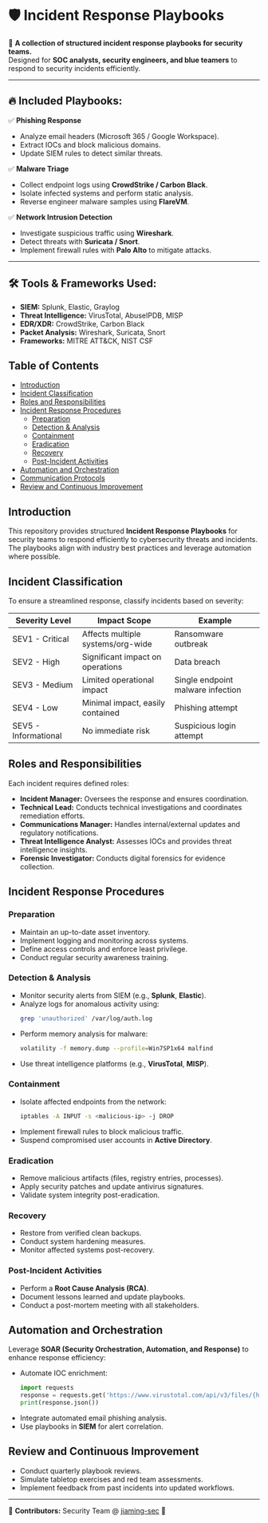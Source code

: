# 🛡 Incident Response Playbooks  

📌 **A collection of structured incident response playbooks for security teams.**  
Designed for **SOC analysts, security engineers, and blue teamers** to respond to security incidents efficiently.  

---

## 🔥 Included Playbooks:
✅ **Phishing Response**  
- Analyze email headers (Microsoft 365 / Google Workspace).  
- Extract IOCs and block malicious domains.  
- Update SIEM rules to detect similar threats.
  
✅ **Malware Triage**  
- Collect endpoint logs using **CrowdStrike / Carbon Black**.  
- Isolate infected systems and perform static analysis.  
- Reverse engineer malware samples using **FlareVM**. 

✅ **Network Intrusion Detection**  
- Investigate suspicious traffic using **Wireshark**.  
- Detect threats with **Suricata / Snort**.  
- Implement firewall rules with **Palo Alto** to mitigate attacks.

---

## 🛠 Tools & Frameworks Used:
- **SIEM:** Splunk, Elastic, Graylog  
- **Threat Intelligence:** VirusTotal, AbuseIPDB, MISP  
- **EDR/XDR:** CrowdStrike, Carbon Black  
- **Packet Analysis:** Wireshark, Suricata, Snort  
- **Frameworks:** MITRE ATT&CK, NIST CSF

## Table of Contents
- [Introduction](#introduction)
- [Incident Classification](#incident-classification)
- [Roles and Responsibilities](#roles-and-responsibilities)
- [Incident Response Procedures](#incident-response-procedures)
  - [Preparation](#preparation)
  - [Detection & Analysis](#detection--analysis)
  - [Containment](#containment)
  - [Eradication](#eradication)
  - [Recovery](#recovery)
  - [Post-Incident Activities](#post-incident-activities)
- [Automation and Orchestration](#automation-and-orchestration)
- [Communication Protocols](#communication-protocols)
- [Review and Continuous Improvement](#review-and-continuous-improvement)

## Introduction
This repository provides structured **Incident Response Playbooks** for security teams to respond efficiently to cybersecurity threats and incidents. The playbooks align with industry best practices and leverage automation where possible.

## Incident Classification
To ensure a streamlined response, classify incidents based on severity:

| Severity Level | Impact Scope | Example |
|---------------|-------------|---------|
| SEV1 - Critical | Affects multiple systems/org-wide | Ransomware outbreak |
| SEV2 - High | Significant impact on operations | Data breach |
| SEV3 - Medium | Limited operational impact | Single endpoint malware infection |
| SEV4 - Low | Minimal impact, easily contained | Phishing attempt |
| SEV5 - Informational | No immediate risk | Suspicious login attempt |

## Roles and Responsibilities
Each incident requires defined roles:

- **Incident Manager:** Oversees the response and ensures coordination.
- **Technical Lead:** Conducts technical investigations and coordinates remediation efforts.
- **Communications Manager:** Handles internal/external updates and regulatory notifications.
- **Threat Intelligence Analyst:** Assesses IOCs and provides threat intelligence insights.
- **Forensic Investigator:** Conducts digital forensics for evidence collection.

## Incident Response Procedures
### Preparation
- Maintain an up-to-date asset inventory.
- Implement logging and monitoring across systems.
- Define access controls and enforce least privilege.
- Conduct regular security awareness training.

### Detection & Analysis
- Monitor security alerts from SIEM (e.g., **Splunk**, **Elastic**).
- Analyze logs for anomalous activity using:
  ```bash
  grep 'unauthorized' /var/log/auth.log
  ```
- Perform memory analysis for malware:
  ```bash
  volatility -f memory.dump --profile=Win7SP1x64 malfind
  ```
- Use threat intelligence platforms (e.g., **VirusTotal**, **MISP**).

### Containment
- Isolate affected endpoints from the network:
  ```bash
  iptables -A INPUT -s <malicious-ip> -j DROP
  ```
- Implement firewall rules to block malicious traffic.
- Suspend compromised user accounts in **Active Directory**.

### Eradication
- Remove malicious artifacts (files, registry entries, processes).
- Apply security patches and update antivirus signatures.
- Validate system integrity post-eradication.

### Recovery
- Restore from verified clean backups.
- Conduct system hardening measures.
- Monitor affected systems post-recovery.

### Post-Incident Activities
- Perform a **Root Cause Analysis (RCA)**.
- Document lessons learned and update playbooks.
- Conduct a post-mortem meeting with all stakeholders.

## Automation and Orchestration
Leverage **SOAR (Security Orchestration, Automation, and Response)** to enhance response efficiency:
- Automate IOC enrichment:
  ```python
  import requests
  response = requests.get('https://www.virustotal.com/api/v3/files/{hash}')
  print(response.json())
  ```
- Integrate automated email phishing analysis.
- Use playbooks in **SIEM** for alert correlation.

## Review and Continuous Improvement
- Conduct quarterly playbook reviews.
- Simulate tabletop exercises and red team assessments.
- Implement feedback from past incidents into updated workflows.

---
📌 **Contributors:** Security Team @ [jiaming-sec](https://github.com/jiaming-sec) 🚀  
